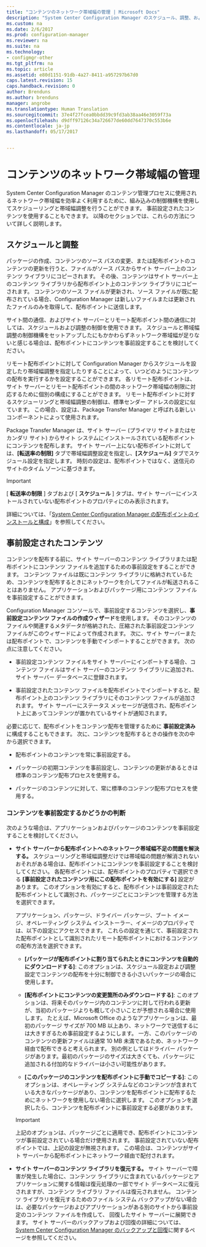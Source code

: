 ```yaml
---
title: "コンテンツのネットワーク帯域幅の管理 | Microsoft Docs"
description: "System Center Configuration Manager のスケジュール、調整、および事前設定されたコンテンツを構成します。"
ms.custom: na
ms.date: 2/6/2017
ms.prod: configuration-manager
ms.reviewer: na
ms.suite: na
ms.technology:
- configmgr-other
ms.tgt_pltfrm: na
ms.topic: article
ms.assetid: e80d1151-91db-4a27-8411-a957297b67d0
caps.latest.revision: 15
caps.handback.revision: 0
author: Brenduns
ms.author: brenduns
manager: angrobe
ms.translationtype: Human Translation
ms.sourcegitcommit: 37e4f27fcea0bbdd39c9fd3ab38aa46e3059f73a
ms.openlocfilehash: d9dff97126c34a726677de60dd7647370c553b6e
ms.contentlocale: ja-jp
ms.lasthandoff: 05/17/2017


---
```


# <a name="manage-network-bandwidth-for-content"></a>コンテンツのネットワーク帯域幅の管理
System Center Configuration Manager のコンテンツ管理プロセスに使用されるネットワーク帯域幅を効率よく利用するために、組み込みの制御機構を使用してスケジューリングと帯域幅調整を行うことができます。 事前設定されたコンテンツを使用することもできます。 以降のセクションでは、これらの方法について詳しく説明します。

##  <a name="BKMK_PlanningForThrottling"></a>スケジュールと調整  

 パッケージの作成、コンテンツのソース パスの変更、または配布ポイントのコンテンツの更新を行うと、ファイルがソース パスからサイト サーバー上のコンテンツ ライブラリにコピーされます。 その後、コンテンツはサイト サーバー上のコンテンツ ライブラリから配布ポイント上のコンテンツ ライブラリにコピーされます。 コンテンツのソース ファイルが更新され、ソース ファイルが既に配布されている場合、Configuration Manager は新しいファイルまたは更新されたファイルのみを取得して、配布ポイントに送信します。

 サイト間の通信、およびサイト サーバーとリモート配布ポイント間の通信に対しては、スケジュールおよび調整の制御を使用できます。 スケジュールと帯域幅調整の制御機構をセットアップしたにもかかわらずネットワーク帯域幅が足りないと感じる場合は、配布ポイントにコンテンツを事前設定することを検討してください。  

 リモート配布ポイントに対して Configuration Manager からスケジュールを設定したり帯域幅調整を指定したりすることによって、いつどのようにコンテンツの配布を実行するかを設定することができます。 各リモート配布ポイントは、サイト サーバーとリモート配布ポイントの間のネットワーク帯域幅の制限に対応するために個別の構成にすることができます。 リモート配布ポイントに対するスケジューリングと帯域幅調整の制御は、標準センダー アドレスの設定に似ています。 この場合、設定は、Package Transfer Manager と呼ばれる新しいコンポーネントによって使用されます。

 Package Transfer Manager は、サイト サーバー (プライマリ サイトまたはセカンダリ サイト) からサイト システムにインストールされている配布ポイントにコンテンツを配布します。 サイト サーバー上にない配布ポイントに対しては、**[転送率の制限]** タブで帯域幅調整設定を指定し、**[スケジュール]** タブでスケジュール設定を指定します。 時刻の設定は、配布ポイントではなく、送信元のサイトのタイム ゾーンに基づきます。  

> [!IMPORTANT]  
>  [ **転送率の制限** ] タブおよび [ **スケジュール** ] タブは、サイト サーバーにインストールされていない配布ポイントのプロパティにのみ表示されます。  

詳細については、「[System Center Configuration Manager の配布ポイントのインストールと構成](/sccm/core/servers/deploy/configure/install-and-configure-distribution-points)」を参照してください。  

##  <a name="BKMK_PrestagingContent"></a>事前設定されたコンテンツ  
 コンテンツを配布する前に、サイト サーバーのコンテンツ ライブラリまたは配布ポイントにコンテンツ ファイルを追加するための事前設定をすることができます。 コンテンツ ファイルは既にコンテンツ ライブラリに格納されているため、コンテンツを配布するときにネットワークを介してファイルが転送されることはありません。 アプリケーションおよびパッケージ用にコンテンツ ファイルを事前設定することができます。  

Configuration Manager コンソールで、事前設定するコンテンツを選択し、**事前設定コンテンツ ファイルの作成ウィザード**を使用します。 そのコンテンツのファイルや関連するメタデータが格納された、圧縮された事前設定コンテンツ ファイルがこのウィザードによって作成されます。 次に、サイト サーバーまたは配布ポイントで、コンテンツを手動でインポートすることができます。 次の点に注意してください。  

-   事前設定コンテンツ ファイルをサイト サーバーにインポートする場合、コンテンツ ファイルはサイト サーバーのコンテンツ ライブラリに追加され、サイト サーバー データベースに登録されます。  

-   事前設定されたコンテンツ ファイルを配布ポイントでインポートすると、配布ポイント上のコンテンツ ライブラリにそのコンテンツ ファイルが追加されます。 サイト サーバーにステータス メッセージが送信され、配布ポイント上にあってコンテンツが置かれているサイトが通知されます。  

必要に応じて、配布ポイントをコンテンツ配布を管理するために **事前設定済み** に構成することもできます。 次に、コンテンツを配布するときの操作を次の中から選択できます。  

-   配布ポイントのコンテンツを常に事前設定する。  

-   パッケージの初期コンテンツを事前設定し、コンテンツの更新があるときは標準のコンテンツ配布プロセスを使用する。  

-   パッケージのコンテンツに対して、常に標準のコンテンツ配布プロセスを使用する。  

###  <a name="BKMK_DetermineToPrestageContent"></a>コンテンツを事前設定するかどうかの判断  
 次のような場合は、アプリケーションおよびパッケージのコンテンツを事前設定することを検討してください。  

-   **サイト サーバーから配布ポイントへのネットワーク帯域幅不足の問題を解決する。** スケジューリングと帯域幅調整だけでは帯域幅の問題が解消されないおそれがある場合は、配布ポイントにコンテンツを事前設定することを検討してください。 各配布ポイントには、配布ポイントのプロパティで選択できる **[事前設定されたコンテンツ用にこの配布ポイントを有効にする]** 設定があります。 このオプションを有効にすると、配布ポイントは事前設定された配布ポイントとして識別され、パッケージごとにコンテンツを管理する方法を選択できます。  

    アプリケーション、パッケージ、ドライバー パッケージ、ブート イメージ、オペレーティング システム インストーラー、イメージのプロパティでは、以下の設定にアクセスできます。 これらの設定を通じて、事前設定された配布ポイントとして識別されたリモート配布ポイントにおけるコンテンツの配布方法を選択できます。  

    -   **[パッケージが配布ポイントに割り当てられたときにコンテンツを自動的にダウンロードする]**: このオプションは、スケジュール設定および調整設定でコンテンツの配布を十分に制御できる小さいパッケージの場合に使用します。  

    -   **[配布ポイントにコンテンツの変更箇所のみダウンロードする]**: このオプションは、将来そのパッケージ内のコンテンツに対して行われる更新が、当初のパッケージよりも概して小さいことが予想される場合に使用します。 たとえば、Microsoft Office のようなアプリケーションは、最初のパッケージ サイズが 700 MB 以上あり、ネットワークで送信するには大きすぎるため事前設定するようにします。 一方、このパッケージのコンテンツの更新ファイルは通常 10 MB 未満であるため、ネットワーク経由で配布できると考えられます。 別の例としてはドライバー パッケージがあります。最初のパッケージのサイズは大きくても、パッケージに追加される付加的なドライバーは小さい可能性があります。  

    -   **[このパッケージのコンテンツを配布ポイントに手動でコピーする]**: このオプションは、オペレーティング システムなどのコンテンツが含まれている大きなパッケージがあり、コンテンツを配布ポイントに配布するためにネットワークを使用しない場合に選択します。 このオプションを選択したら、コンテンツを配布ポイントに事前設定する必要があります。  

    > [!IMPORTANT]  
    >  上記のオプションは、パッケージごとに適用でき、配布ポイントにコンテンツが事前設定されている場合だけ使用されます。 事前設定されていない配布ポイントでは、上記の設定が無視されます。 この場合は、コンテンツがサイト サーバーから配布ポイントにネットワーク経由で配付されます。  

-   **サイト サーバーのコンテンツ ライブラリを復元する。** サイト サーバーで障害が発生した場合に、コンテンツ ライブラリに含まれているパッケージとアプリケーションに関する情報は復元処理の一部でサイト データベースに復元されますが、コンテンツ ライブラリ ファイルは復元されません。 コンテンツ ライブラリを復元するためのファイル システム バックアップがない場合は、必要なパッケージおよびアプリケーションがある別のサイトから事前設定のコンテンツ ファイルを作成して、 回復したサイト サーバーに展開できます。 サイト サーバーのバックアップおよび回復の詳細については、[System Center Configuration Manager のバックアップと回復](/sccm/protect/understand/backup-and-recovery)に関するページを参照してください。  

